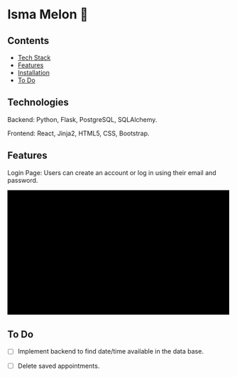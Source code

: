 # Isma Melon 🍉


## Contents
* [Tech Stack](#technologies)
* [Features](#features)
* [Installation](#install)
* [To Do](#todo)




## <a name="technologies"></a>Technologies


Backend: Python, Flask, PostgreSQL, SQLAlchemy.

Frontend: React, Jinja2, HTML5, CSS, Bootstrap.



## <a name="features"></a>Features


Login Page: Users can create an account or log in using their email and password. 

![alt text](https://github.com/Ismaiana/Melon-scheduler/blob/main/static/img/7c622e58-4205-4f1c-bb59-47e502af81d3.gif "login page")








## <a name="todo"></a>To Do


- [ ] Implement backend to find date/time available in the data base.
- [ ] Delete saved appointments.



